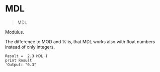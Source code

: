 # MDL

> MDL

Modulus. 

The difference to MOD and % is, that MDL works also with float numbers instead of only integers.

```
Result =  2.3 MDL 1
print Result
'Output: "0.3"
```
